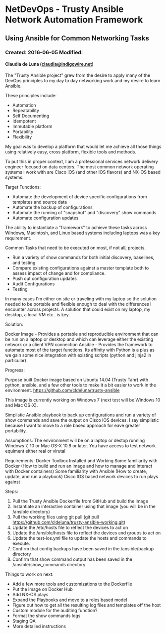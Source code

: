 # NetDevOps - Trusty Ansible Network Automation Framework
## Using Ansible for Common Networking Tasks
### Created:  2016-06-05  Modified: 
#### Claudia de Luna (claudia@indigowire.net)


The "Trusty Ansible project" grew from the desire to apply many of the DevOps principles to my day to day networking work and my desire to learn Ansible.

These principles include:

- Automation
- Repeatability
- Self Documenting
- Idempotent
- Immutable platform
- Portability
- Flexibility

My goal was to develop a platform that would let me achieve all those things using relatively easy, cross platform, flexible tools and methods.

To put this in proper context, I am a professional services network delivery engineer focused on data centers.  The most common network operating systems I work with are Cisco IOS (and other IOS flavors) and NX-OS based systems.

Target Functions:
- Automate the development of device specific configurations from templates and source data
- Automate the backup of configurations
- Automate the running of "snapshot" and "discovery" show commands
- Automate configuration updates

The ability to instantiate a "framework" to achieve these tasks across Windows, Macintosh, and Linux based systems including laptops was a key requirement.

Common Tasks that need to be executed on most, if not all, projects.

* Run a variety of show commands for both initial discovery, baselines, and testing.
* Compare existing configurations against a master template both to assess impact of change and for compliance.
* Push out configuration updates
* Audit Configurations
* Testing

In many cases I'm either on site or traveling with my laptop so the solution needed to be portable and flexible enough to deal with the differences I encounter across projects.  A solution that could exist on my laptop, my desktop, a local VM etc.. is key.

Solution:

Docker Image - Provides a portable and reproducible environment that can be run on a laptop or desktop and which can leverage either the existing network or a client VPN connection
Ansible - Provides the framework to automate most of the target functions.  Its affinity with Python is a plus as we gain some nice integration with existing scripts (python and jinja2 in particular)


Progress:

Purpose built Docker image based on Ubuntu 14.04 (Trusty Tahr) with python, ansible, and a few other tools to make it a bit easier to work in the environment.
https://github.com/cldeluna/trusty-ansible

This image is currently working on Windows 7 (next test will be Windows 10 and Mac OS-X).

Simplistic Ansible playbook to back up configurations and run a variety of show commands and save the output on Cisco IOS devices.  I say simplistic because I want to move to a role based approach for eave greater portability.

Assumptions:
The environment will be on a laptop or destop running Windows 7, 10 or Mac OS-X 10.8 or later.
You have access to test network equiment either real or virutal

Requirements:
 Docker Toolbox Installed and Working
 Some familiarity with Docker (How to build and run an image and how to manage and interact with Docker containers)
 Some familiarity with Ansible (How to create, update, and run a playbook)
 Cisco IOS based network devices to run plays against
 

Steps:

1. Pull the Trusty Ansible Dockerfile from GitHub and build the image
2. Instantiate an interactive container using that image (you will be in the /ansible directory)
3. Pull the working files using git pull (git pull https://github.com/cldeluna/trusty-ansible-working.git)
4. Update the /etc/hosts file to reflect the devices to act on
5. Update the /ansible/hosts file to reflect the devices and groups to act on
6. Update the test-ios.yml file to update the hosts and commands to execute.
7. Confirm that config backups have been saved in the /ansible/backup directory
9. Confirm that show command output has been saved in the /ansible/show_commands directory


Things to work on next:

+ Add a few more tools and customizations to the Dockerfile
+ Put the image on Docker Hub
+ Add NX-OS plays
+ Expand the Playbooks and move to a roles based model
+ Figure out how to get all the resulting log files and templates off the host
+ Custom module for the auditing function?
+ Format the show commands logs
+ Staging QA
+ More detailed instructions

